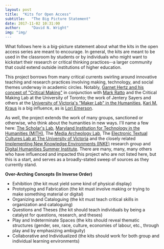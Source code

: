 ```yaml
---
layout: post
title:  "Kits for Open Access"
subtitle:   "The Big Picture Statement"
date: 2017-11-02 10:31:00
author:     "David N. Wright"
img: "img/
---
```


What follows here is a big-picture statement about what the kits in the open access series are meant to encourage. In general, the kits are meant to be used in the classroom by students or by individuals who might want to kickstart their research or critical thinking practices--a larger community that could extend outside institutions of higher education. 

This project borrows from many critical currents swirling around innovative teaching and research practices involving making, technology, and social themes underway in academic circles. Notably, [Garnet Hertz and his concept of "Critical Making"](http://current.ecuad.ca/what-is-critical-making) in conjunction with [Mark Ratto](http://criticalmaking.com/matt-ratto/) and the Critical Making Lab at the University of Toronto; the work of Jentery Sayers and others at the [University of Victoria's "Maker Lab" in the Humanities](http://maker.uvic.ca/about/), [Kari M. Kraus](https://www.english.umd.edu/profiles/kkraus) is a big influence, as is [Lori Emerson](https://loriemerson.net/). 

As well, the project extends the work of many groups, sanctioned or otherwise, who think about the humanities in new ways. I'll name a few here: [The Scholar's Lab](http://scholarslab.org/about/), [Maryland Institution for Technology in the Humanities (MITH)](http://mith.umd.edu/), The [Media Archeology Lab](https://mediaarchaeologylab.com/about/), The [Electronic Textual Cultures Lab at The University of Victoria](http://etcl.uvic.ca/) and the closely related [Implementing New Knowledge Environments (INKE)](http://inke.ca/) research group and [Digital Humanities Summer Institute](http://www.dhsi.org/). There are many, many, many others who have influenced and impacted this project who are not listed here, but this is a start, and serves as a broadly-stated sweep of sources as they currently stand. 






**Over-Arching Concepts (In Inverse Order)**

- Exhibition (the kit must yield some kind of physical display)  
- Prototyping and Fabrication (the kit must involve making or trying to make something material or digital)
- Organizing and Cataloguing (the kit must teach critical skills in organization and cataloguing)
- Questions and Theses (the kit should teach individuals by being a catalyst for questions, research, and theses)
- Play and Indeterminate Spaces (the kits should reveal thematic structures (gender, sex, race, culture, economies of labour, etc., through play and by emphasizing ambiguity)
- Collaborative and Individualized (the kits should work for both group and individual learning environments)

